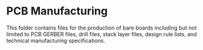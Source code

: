# PCB Manufacturing

This folder contains files for the production of bare boards including but not limited to PCB GERBER files, drill files, stack layer files, design rule lists, and technical manufacturing specifications. 
